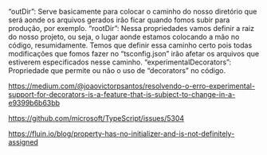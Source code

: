 “outDir”: Serve basicamente para colocar o caminho do nosso diretório que será aonde os arquivos gerados irão ficar quando fomos subir para produção, por exemplo.
“rootDir”: Nessa propriedades vamos definir a raiz do nosso projeto, ou seja, o lugar aonde estamos colocando a mão no código, resumidamente. Temos que definir essa caminho certo pois todas modificações que fomos fazer no “tsconfig.json” irão afetar os arquivos que estiverem especificados nesse caminho.
“experimentalDecorators”: Propriedade que permite ou não o uso de “decorators” no código.

https://medium.com/@joaovictorpsantos/resolvendo-o-erro-experimental-support-for-decorators-is-a-feature-that-is-subject-to-change-in-a-e9399b6b63bb

https://github.com/microsoft/TypeScript/issues/5304

https://fluin.io/blog/property-has-no-initializer-and-is-not-definitely-assigned
